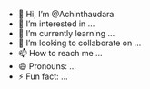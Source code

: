 - 👋 Hi, I’m @Achinthaudara
- 👀 I’m interested in ...
- 🌱 I’m currently learning ...
- 💞️ I’m looking to collaborate on ...
- 📫 How to reach me ...
- 😄 Pronouns: ...
- ⚡ Fun fact: ...

<!---
Achinthaudara/Achinthaudara is a ✨ special ✨ repository because its `README.md` (this file) appears on your GitHub profile.
You can click the Preview link to take a look at your changes.
--->
